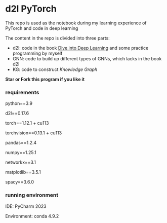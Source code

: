 # d2l PyTorch
This repo is used as the notebook during my learning experience of 
PyTorch and code in deep learning

The content in the repo is divided into three parts:
- d2l: code in the book [Dive into Deep Learning](https://d2l.ai/) and some practice programming by myself
- GNN: code to build up different types of GNNs, which lacks in the book d2l
- KG: code to construct *Knowledge Graph*

**Star or Fork this program if you like it**

### requirements
python==3.9

d2l==0.17.6

torch==1.12.1 + cu113

torchvision==0.13.1 + cu113

pandas==1.2.4

numpy==1.25.1

networkx==3.1

matplotlib==3.5.1

spacy==3.6.0

### running environment

IDE: PyCharm 2023

Environment: conda 4.9.2